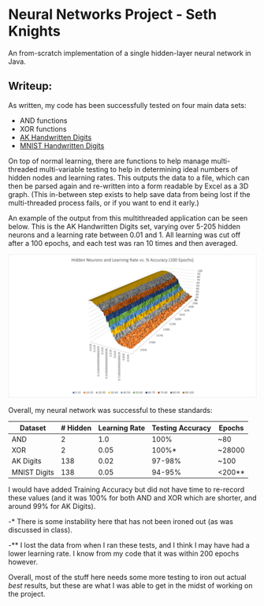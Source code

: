# Neural Networks Project - Seth Knights

An from-scratch implementation of a single hidden-layer neural network in Java.
## Writeup:

As written, my code has been successfully tested on four main data sets:
- AND functions
- XOR functions
- [AK Handwritten Digits](https://archive.ics.uci.edu/ml/datasets/Optical+Recognition+of+Handwritten+Digits)
- [MNIST Handwritten Digits](https://catlin.instructure.com/courses/1760/pages/mnist-handwritten-digits)

On top of normal learning, there are functions to help manage multi-threaded multi-variable testing to help in
determining ideal numbers of hidden nodes and learning rates. This outputs the data to a file, which can then be parsed
again and re-written into a form readable by Excel as a 3D graph. (This in-between step exists to help save data from
being lost if the multi-threaded process fails, or if you want to end it early.)

An example of the output from this multithreaded application can be seen below. This is the AK Handwritten Digits set,
varying over 5-205 hidden neurons and a learning rate between 0.01 and 1. All learning was cut off after a 100 epochs,
and each test was ran 10 times and then averaged.

![Neural Network Graph](./neural-network-output.png)

Overall, my neural network was successful to these standards:

| Dataset       | # Hidden  | Learning Rate | Testing Accuracy  | Epochs |
| -------       | --------  | ------------- | --------  | ------ |
| AND           | 2         | 1.0           | 100%      | ~80    |
| XOR           | 2         | 0.05          | 100%*     | ~28000 |
| AK Digits     | 138       | 0.02          | 97-98%    | ~100   |
| MNIST Digits  | 138       | 0.05          | 94-95%    | <200** |

I would have added Training Accuracy but did not have time to re-record these values (and it was 100% for both AND 
and XOR which are shorter, and around 99% for AK Digits).

-* There is some instability here that has not been ironed out (as was discussed in class).

-** I lost the data from when I ran these tests, and I think I may have had a lower learning rate. I know from my code
that it was within 200 epochs however.

Overall, most of the stuff here needs some more testing to iron out actual *best* results, but these are what I was able
to get in the midst of working on the project.
